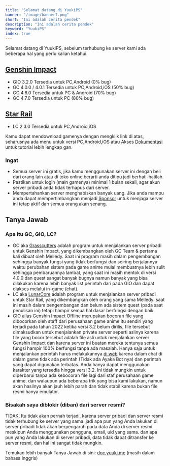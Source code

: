 ```yaml
---
title: 'Selamat datang di YuukiPS'
banner: "/image/banner7.png"
short: "Ini adalah cerita pendek"
description: "Ini adalah cerita pendek"
keyword: "YuukiPS"
index: true
---
```

Selamat datang di YuukiPS, sebelum terhubung ke server kami ada beberapa hal yang perlu kalian ketahui.

## [Genshin Impact](/game/genshin-impact)

* GIO 3.2.0 Tersedia untuk PC,Android (0% bug)
* GC 4.0.0 / 4.0.1 Tersedia untuk PC,Android,iOS (50% bug)
* GC 4.6.0 Tersedia untuk PC & Android (70% bug)
* GC 4.7.0 Tersedia untuk PC (80% bug)

## [Star Rail](/game/star-rail)
* LC 2.3.0 Tersedia untuk PC,Android,iOS

Kamu dapat mendownload gamenya dengan mengklik link di atas, seharusnya ada menu untuk versi PC,Android,iOS atau Akses [Dokumentasi](/blog/documentation) untuk tutorial lebih lengkap gan.

### Ingat

* Semua server ini gratis, jika kamu menggunakan server ini dengan beli dari orang lain atau di toko online berarti anda ditipu jadi berhati-hatilah.
* Pastikan untuk login (main gamenya) minimal 1 bulan sekali, agar akun server pribadi anda tidak terhapus dari server.
* Mempertahankan server menghabiskan banyak uang. Jika anda mampu anda dapat mempertimbangkan menjadi [Sponsor](/sponsor) untuk menjaga server ini tetap aktif dan semua orang akan senang.

## Tanya Jawab

### Apa itu GC, GIO, LC?

* GC aka [Grasscutters](https://github.com/Grasscutters/Grasscutter) adalah program untuk menjalankan server pribadi untuk Genshin Impact, yang dikembangkan oleh GC Team & pertama kali dibuat oleh Melledy. Saat ini program masih dalam pengembangan sehingga banyak fungsi yang tidak berfungsi dan seiring berjalannya waktu perubahan sistem pada game anime mulai membuatnya lebih sulit sehingga pembaruannya lambat, yang saat ini masih mentok di versi 4.0.0 dan quest sangat banyak bugnya namun banyak yang bisa dilakukan karena lebih banyak list perintah dari pada GIO dan dapat diakses melalui in-game (chat).
* LC aka [LunarCore](https://github.com/Melledy/LunarCore) adalah program untuk menjalankan server pribadi untuk Star Rail, yang dikembangkan oleh orang yang sama Melledy. saat ini masih dalam pengembangan dan belum ada sistem quest (pada saat penulisan ini) tetapi hampir semua hal dasar berfungsi dengan baik.
* GIO alias Genshin Impact Offline merupakan bocoran file yang dibocorkan oleh staff dari perusahaan game anime itu sendiri yang terjadi pada tahun 2022 ketika versi 3.2 belum dirilis, file tersebut dimaksudkan untuk menjalankan private server seperti aslinya karena file yang bocor tersebut adalah file asli untuk menjalankan server Genshin Impact dan karena server ini buatan mereka tentunya semua fungsi hampir 100% berfungsi tanpa ada masalah. Hanya saja untuk menjalankan perintah harus melakukannya [di web](/command) karena dalam chat di dalam game tidak ada perintah (Tidak ada Ayaka Bot nya) dan perintah yang dapat digunakan terbatas. Anda hanya dapat menggunakan karakter yang tersedia hingga versi 3.2. Ini tidak mungkin untuk diperbarui tanpa ada kebocoran file lagi dari staf perusahaan game anime. dan walaupun ada beberapa trik yang bisa kami lakukan, namun akan hasilnya akan jauh lebih parah dan tidak stabil karena bukan file resmi hanya emulator.

### Bisakah saya diblokir (diban) dari server resmi?
TIDAK, Itu tidak akan pernah terjadi, karena server pribadi dan server resmi tidak terhubung ke server yang sama. jadi apa pun yang Anda lakukan di server pribadi tidak akan berpengaruh pada data Anda di server resmi meskipun Anda menggunakan pengguna, email, uid yang sama. dan apa pun yang Anda lakukan di server pribadi, data tidak dapat ditransfer ke server resmi, dan hal ini sangat tidak mungkin.

Temukan lebih banyak Tanya Jawab di sini: [doc.yuuki.me](https://doc.yuuki.me/docs/faq) (masih dalam bahasa inggris)